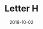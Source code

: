 ---
title: Letter H
date: '2018-10-02'
thumb_image: images/mar-3yo/letter-h.jpg
thumb_image_alt: Letter H
image: images/mar-3yo/letter-h.jpg
image_alt: Letter H
template: project
---	